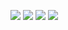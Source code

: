 ![](http://github-profile-summary-cards.vercel.app/api/cards/profile-details?username=mostafaasadi&theme=transparent)
![](https://github-readme-streak-stats.herokuapp.com?user=mostafaasadi&theme=transparent&hide_border=true&date_format=j%20M%5B%20Y%5D&card_width=700&hide_current_streak=true)
![](https://github-readme-stats.vercel.app/api?username=mostafaasadi&theme=transparent&hide_border=true&show_icons=true&include_all_commits=true&hide_rank=true&hide=contribs)
![](https://github-readme-stats.vercel.app/api/top-langs/?username=mostafaasadi&layout=donut&langs_count=4&theme=transparent&hide_border=true)

